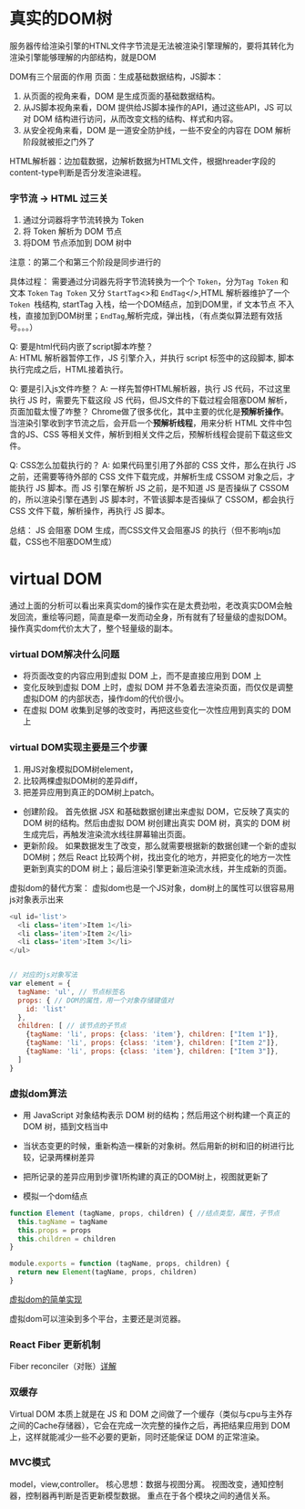 # 真实的DOM树

  服务器传给渲染引擎的HTNL文件字节流是无法被渲染引擎理解的，要将其转化为渲染引擎能够理解的内部结构，就是DOM

  DOM有三个层面的作用
  页面：生成基础数据结构，JS脚本：
  1. 从页面的视角来看，DOM 是生成页面的基础数据结构。
  2. 从JS脚本视角来看，DOM 提供给JS脚本操作的API，通过这些API，JS 可以对 DOM 结构进行访问，从而改变文档的结构、样式和内容。
  3. 从安全视角来看，DOM 是一道安全防护线，一些不安全的内容在 DOM 解析阶段就被拒之门外了

HTML解析器：边加载数据，边解析数据为HTML文件，根据hreader字段的content-type判断是否分发渲染进程。

### 字节流 -> HTML 过三关
1. 通过分词器将字节流转换为 Token
2. 将 Token 解析为 DOM 节点
3. 将DOM 节点添加到 DOM 树中
  
  注意：的第二个和第三个阶段是同步进行的

  具体过程：
   需要通过分词器先将字节流转换为一个个 `Token`，分为`Tag Token` 和文本 `Token`
    `Tag Token` 又分 `StartTag`<>和 `EndTag`</>,HTML 解析器维护了一个`Token `栈结构, startTag 入栈，给一个DOM结点，加到DOM里，if 文本节点 不入栈，直接加到DOM树里；`EndTag`,解析完成，弹出栈，（有点类似算法题有效括号。。。）

  Q: 要是html代码内嵌了script脚本咋整？   
  A: HTML 解析器暂停工作，JS 引擎介入，并执行 script 标签中的这段脚本, 脚本执行完成之后，HTML接着执行。

  Q: 要是引入js文件咋整？
  A: 一样先暂停HTML解析器，执行 JS 代码，不过这里执行 JS 时，需要先下载这段 JS 代码，但JS文件的下载过程会阻塞DOM 解析，页面加载太慢了咋整？ Chrome做了很多优化，其中主要的优化是**预解析操作**。当渲染引擎收到字节流之后，会开启一个**预解析线程**，用来分析 HTML 文件中包含的JS、CSS 等相关文件，解析到相关文件之后，预解析线程会提前下载这些文件。

  Q: CSS怎么加载执行的？
  A: 如果代码里引用了外部的 CSS 文件，那么在执行 JS 之前，还需要等待外部的 CSS 文件下载完成，并解析生成 CSSOM 对象之后，才能执行 JS 脚本。而 JS 引擎在解析 JS 之前，是不知道 JS 是否操纵了 CSSOM的，所以渲染引擎在遇到 JS 脚本时，不管该脚本是否操纵了 CSSOM，都会执行CSS 文件下载，解析操作，再执行 JS 脚本。

   总结：
    JS 会阻塞 DOM 生成，而CSS文件又会阻塞JS 的执行（但不影响js加载，CSS也不阻塞DOM生成）  



# virtual DOM

  通过上面的分析可以看出来真实dom的操作实在是太费劲啦，老改真实DOM会触发回流，重绘等问题，简直是牵一发而动全身，所有就有了轻量级的虚拟DOM。 操作真实dom代价太大了，整个轻量级的副本。

### virtual DOM解决什么问题
  - 将页面改变的内容应用到虚拟 DOM 上，而不是直接应用到 DOM 上
  - 变化反映到虚拟 DOM 上时，虚拟 DOM 并不急着去渲染页面，而仅仅是调整虚拟DOM 的内部状态，操作dom的代价很小。
  - 在虚拟 DOM 收集到足够的改变时，再把这些变化一次性应用到真实的 DOM 上
  

### virtual DOM实现主要是三个步骤

   1. 用JS对象模拟DOM树element，
   2. 比较两棵虚拟DOM树的差异diff，
   3. 把差异应用到真正的DOM树上patch。

- 创建阶段。
  首先依据 JSX 和基础数据创建出来虚拟 DOM，它反映了真实的 DOM 树的结构。然后由虚拟 DOM 树创建出真实 DOM 树，真实的 DOM 树生成完后，再触发渲染流水线往屏幕输出页面。
- 更新阶段。
  如果数据发生了改变，那么就需要根据新的数据创建一个新的虚拟 DOM树；然后 React 比较两个树，找出变化的地方，并把变化的地方一次性更新到真实的DOM 树上；最后渲染引擎更新渲染流水线，并生成新的页面。

虚拟dom的替代方案： 虚拟dom也是一个JS对象，dom树上的属性可以很容易用js对象表示出来

```js
<ul id='list'>
  <li class='item'>Item 1</li>
  <li class='item'>Item 2</li>
  <li class='item'>Item 3</li>
</ul>


// 对应的js对象写法
var element = {
  tagName: 'ul', // 节点标签名
  props: { // DOM的属性，用一个对象存储键值对
    id: 'list'
  },
  children: [ // 该节点的子节点
    {tagName: 'li', props: {class: 'item'}, children: ["Item 1"]},
    {tagName: 'li', props: {class: 'item'}, children: ["Item 2"]},
    {tagName: 'li', props: {class: 'item'}, children: ["Item 3"]},
  ]
}
```
### 虚拟dom算法
- 用 JavaScript 对象结构表示 DOM 树的结构；然后用这个树构建一个真正的 DOM 树，插到文档当中
- 当状态变更的时候，重新构造一棵新的对象树。然后用新的树和旧的树进行比较，记录两棵树差异
- 把所记录的差异应用到步骤1所构建的真正的DOM树上，视图就更新了

- 模拟一个dom结点
```js
function Element (tagName, props, children) { //结点类型，属性，子节点
  this.tagName = tagName
  this.props = props
  this.children = children
}

module.exports = function (tagName, props, children) {
  return new Element(tagName, props, children)
}
```
  [虚拟dom的简单实现](https://www.yaruyi.com/article/2018-03-20-TJZD)

  虚拟dom可以渲染到多个平台，主要还是浏览器。

### React Fiber 更新机制
   Fiber reconciler（对账）[详解](http://www.ayqy.net/blog/dive-into-react-fiber/)


### 双缓存
  Virtual DOM 本质上就是在 JS 和 DOM 之间做了一个缓存（类似与cpu与主外存之间的Cache存储器），它会在完成一次完整的操作之后，再把结果应用到 DOM 上，这样就能减少一些不必要的更新，同时还能保证 DOM 的正常渲染。
  
### MVC模式
  model，view,controller。
  核心思想：数据与视图分离。
  视图改变，通知控制器，控制器再判断是否更新模型数据。
  重点在于各个模块之间的通信关系。